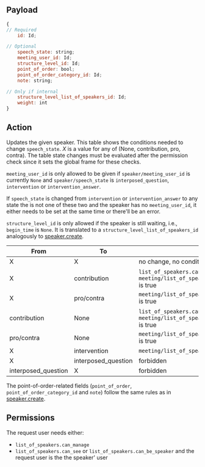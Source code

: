 ## Payload
```js
{
// Required
    id: Id;

// Optional
    speech_state: string;
    meeting_user_id: Id;
    structure_level_id: Id;
    point_of_order: bool;
    point_of_order_category_id: Id;
    note: string;

// Only if internal
    structure_level_list_of_speakers_id: Id;
    weight: int
}
```

## Action
Updates the given speaker. This table shows the conditions needed to change `speech_state`. _X_ is a
value for any of (None, contribution, pro, contra). The table state changes must be evaluated after
the permission check since it sets the global frame for these checks.

`meeting_user_id` is only allowed to be given if `speaker/meeting_user_id` is currently `None` and `speaker/speech_state` is `interposed_question`, `intervention` or `intervention_answer`.

If `speech_state` is changed from `intervention` or `intervention_answer` to any state the is not one of these two and the speaker has no `meeting_user_id`, it either needs to be set at the same time or there'll be an error.

`structure_level_id` is only allowed if the speaker is still waiting, i.e., `begin_time` is `None`. It is translated to a `structure_level_list_of_speakers_id` analogously to [speaker.create](speaker.create.md).


| From         | To           | Conditions  |
| ------------ | ------------ | --------------------- |
| X            | X            | no change, no conditions -> allowed   |
| X            | contribution | `list_of_speakers.can_manage` or `meeting/list_of_speakers_can_set_contribution_self` is true |
| X            | pro/contra   | `meeting/list_of_speakers_enable_pro_contra_speech` is true |
| contribution | None         | `list_of_speakers.can_manage` or `meeting/list_of_speakers_can_set_contribution_self` is true |
| pro/contra   | None         | `meeting/list_of_speakers_enable_pro_contra_speech` is true |
| X            | intervention | `meeting/list_of_speakers_intervention_time > 0` |
| X            | interposed_question | forbidden |
| interposed_question | X | forbidden |

The point-of-order-related fields (`point_of_order`, `point_of_order_category_id` and `note`) follow
the same rules as in [speaker.create](speaker.create.md).

## Permissions
The request user needs either:
- `list_of_speakers.can_manage`
- `list_of_speakers.can_see` or `list_of_speakers.can_be_speaker` and the request user is the the speaker' user
